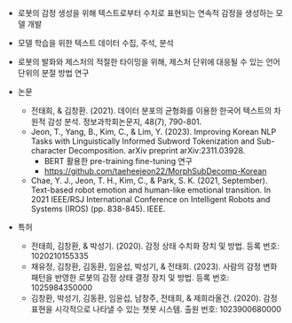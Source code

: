 - 로봇의 감정 생성을 위해 텍스트로부터 수치로 표현되는 연속적 감정을 생성하는 모델 개발
- 모델 학습을 위한 텍스트 데이터 수집, 주석, 분석
- 로봇의 발화와 제스처의 적절한 타이밍을 위해, 제스처 단위에 대응될 수 있는 언어 단위의 분절 방법 연구

- 논문
    * 전태희, & 김창환. (2021). 데이터 분포의 균형화를 이용한 한국어 텍스트의 차원적 감성 분석. 정보과학회논문지, 48(7), 790-801.
    * Jeon, T., Yang, B., Kim, C., & Lim, Y. (2023). Improving Korean NLP Tasks with Linguistically Informed Subword Tokenization and Sub-character Decomposition. arXiv preprint arXiv:2311.03928.
        + BERT 활용한 pre-training fine-tuning 연구
        + https://github.com/taeheejeon22/MorphSubDecomp-Korean
    * Chae, Y. J., Jeon, T. H., Kim, C., & Park, S. K. (2021, September). Text-based robot emotion and human-like emotional transition. In 2021 IEEE/RSJ International Conference on Intelligent Robots and Systems (IROS) (pp. 838-845). IEEE.

- 특허
    * 전태희, 김창환, & 박성기. (2020). 감정 상태 수치화 장치 및 방법.  등록 번호: 1020210155335
    * 채유정, 김창환, 김동환, 임윤섭, 박성기, & 전태희. (2023). 사람의 감정 변화 패턴을 반영한 로봇의 감정 상태 결정 장치 및 방법. 등록 번호: 1025984350000
    * 김창환, 박성기, 김동환, 임윤섭, 남창주, 전태희, & 제희라올건. (2020). 감정표현을 시각적으로 나타낼 수 있는 챗봇 시스템. 출원 번호: 1023900680000